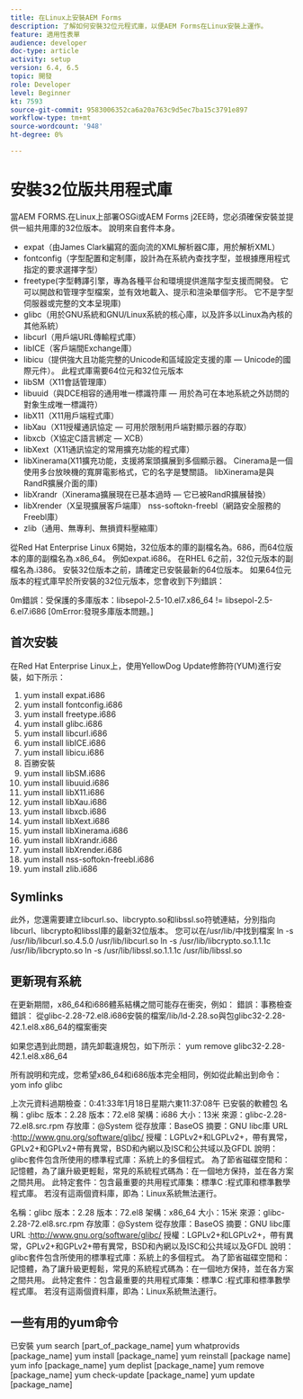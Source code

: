 ```yaml
---
title: 在Linux上安裝AEM Forms
description: 了解如何安裝32位元程式庫，以便AEM Forms在Linux安裝上運作。
feature: 適用性表單
audience: developer
doc-type: article
activity: setup
version: 6.4, 6.5
topic: 開發
role: Developer
level: Beginner
kt: 7593
source-git-commit: 9583006352ca6a20a763c9d5ec7ba15c3791e897
workflow-type: tm+mt
source-wordcount: '948'
ht-degree: 0%

---
```



# 安裝32位版共用程式庫

當AEM FORMS.在Linux上部署OSGi或AEM Forms j2EE時，您必須確保安裝並提供一組共用庫的32位版本。  說明來自套件本身。

* expat（由James Clark編寫的面向流的XML解析器C庫，用於解析XML）
* fontconfig（字型配置和定制庫，設計為在系統內查找字型，並根據應用程式指定的要求選擇字型）
* freetype(字型轉譯引擎，專為各種平台和環境提供進階字型支援而開發。 它可以開啟和管理字型檔案，並有效地載入、提示和渲染單個字形。 它不是字型伺服器或完整的文本呈現庫)
* glibc（用於GNU系統和GNU/Linux系統的核心庫，以及許多以Linux為內核的其他系統）
* libcurl（用戶端URL傳輸程式庫）
* libICE（客戶端間Exchange庫）
* libicu（提供強大且功能完整的Unicode和區域設定支援的庫 — Unicode的國際元件）。 此程式庫需要64位元和32位元版本
* libSM（X11會話管理庫）
* libuuid（與DCE相容的通用唯一標識符庫 — 用於為可在本地系統之外訪問的對象生成唯一標識符）
* libX11（X11用戶端程式庫）
* libXau（X11授權通訊協定 — 可用於限制用戶端對顯示器的存取）
* libxcb（X協定C語言綁定 — XCB）
* libXext（X11通訊協定的常用擴充功能的程式庫）
* libXinerama(X11擴充功能，支援將案頭擴展到多個顯示器。 Cinerama是一個使用多台放映機的寬屏電影格式，它的名字是雙關語。 libXinerama是與RandR擴展介面的庫)
* libXrandr（Xinerama擴展現在已基本過時 — 它已被RandR擴展替換）
* libXrender（X呈現擴展客戶端庫）
nss-softokn-freebl（網路安全服務的Freebl庫）
* zlib（通用、無專利、無損資料壓縮庫）

從Red Hat Enterprise Linux 6開始，32位版本的庫的副檔名為。686，而64位版本的庫的副檔名為.x86_64。 例如expat.i686。 在RHEL 6之前，32位元版本的副檔名為.i386。 安裝32位版本之前，請確定已安裝最新的64位版本。 如果64位元版本的程式庫早於所安裝的32位元版本，您會收到下列錯誤：

0m錯誤：受保護的多庫版本：libsepol-2.5-10.el7.x86_64 != libsepol-2.5-6.el7.i686 [0mError:發現多庫版本問題。]

## 首次安裝

在Red Hat Enterprise Linux上，使用YellowDog Update修飾符(YUM)進行安裝，如下所示：

1. yum install expat.i686
2. yum install fontconfig.i686
3. yum install freetype.i686
4. yum install glibc.i686
5. yum install libcurl.i686
6. yum install libICE.i686
7. yum install libicu.i686
8. 百勝安裝
9. yum install libSM.i686
10. yum install libuuid.i686
11. yum install libX11.i686
12. yum install libXau.i686
13. yum install libxcb.i686
14. yum install libXext.i686
15. yum install libXinerama.i686
16. yum install libXrandr.i686
17. yum install libXrender.i686
18. yum install nss-softokn-freebl.i686
19. yum install zlib.i686

## Symlinks

此外，您還需要建立libcurl.so、libcrypto.so和libssl.so符號連結，分別指向libcurl、libcrypto和libssl庫的最新32位版本。 您可以在/usr/lib/中找到檔案
ln -s /usr/lib/libcurl.so.4.5.0 /usr/lib/libcurl.so
ln -s /usr/lib/libcrypto.so.1.1.1c /usr/lib/libcrypto.so
ln -s /usr/lib/libssl.so.1.1.1c /usr/lib/libssl.so

## 更新現有系統

在更新期間，x86_64和i686體系結構之間可能存在衝突，例如：
錯誤：事務檢查錯誤：
從glibc-2.28-72.el8.i686安裝的檔案/lib/ld-2.28.so與包glibc32-2.28-42.1.el8.x86_64的檔案衝突

如果您遇到此問題，請先卸載違規包，如下所示：
yum remove glibc32-2.28-42.1.el8.x86_64

所有說明和完成，您希望x86_64和i686版本完全相同，例如從此輸出到命令：
yom info glibc

上次元資料過期檢查：0:41:33年1月18日星期六東11:37:08午
已安裝的軟體包
名稱：glibc
版本：2.28
版本：72.el8
架構：i686
大小：13米
來源：glibc-2.28-72.el8.src.rpm
存放庫：@System
從存放庫：BaseOS
摘要：GNU libc庫
URL :http://www.gnu.org/software/glibc/
授權：LGPLv2+和LGPLv2+，帶有異常，GPLv2+和GPLv2+帶有異常，BSD和內網以及ISC和公共域以及GFDL
說明：glibc套件包含所使用的標準程式庫：系統上的多個程式。 為了節省磁碟空間和：記憶體，為了讓升級更輕鬆，常見的系統程式碼為：在一個地方保持，並在各方案之間共用。 此特定套件：包含最重要的共用程式庫集：標準C :程式庫和標準數學程式庫。 若沒有這兩個資料庫，即為：Linux系統無法運行。

名稱：glibc
版本：2.28
版本：72.el8
架構：x86_64
大小：15米
來源：glibc-2.28-72.el8.src.rpm
存放庫：@System
從存放庫：BaseOS
摘要：GNU libc庫
URL :http://www.gnu.org/software/glibc/
授權：LGPLv2+和LGPLv2+，帶有異常，GPLv2+和GPLv2+帶有異常，BSD和內網以及ISC和公共域以及GFDL
說明：glibc套件包含所使用的標準程式庫：系統上的多個程式。 為了節省磁碟空間和：記憶體，為了讓升級更輕鬆，常見的系統程式碼為：在一個地方保持，並在各方案之間共用。 此特定套件：包含最重要的共用程式庫集：標準C :程式庫和標準數學程式庫。 若沒有這兩個資料庫，即為：Linux系統無法運行。

## 一些有用的yum命令

已安裝
yum search [part_of_package_name]
yum whatprovids [package_name]
yum install [package_name]
yum reinstall [package name]
yum info [package_name]
yum deplist [package_name]
yum remove [package_name]
yum check-update [package_name]
yum update [package_name]
